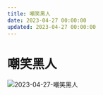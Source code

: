 ```yaml
---
title: 嘲笑黑人
date: 2023-04-27 00:00:00
updated: 2023-04-27 00:00:00
---
```


# 嘲笑黑人

![2023-04-27-嘲笑黑人](assets/2023-04-27-嘲笑黑人.jpeg)

